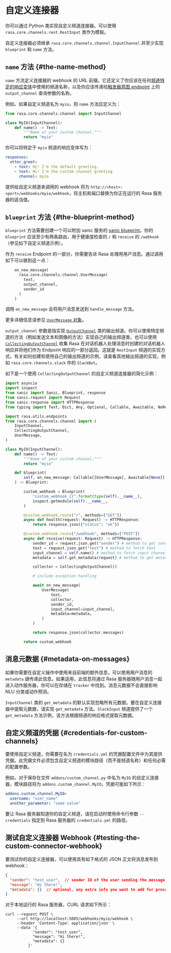 # 自定义连接器

你可以通过 Python 类实现自定义频道连接器。可以使用 `rasa.core.channels.rest.RestInput` 类作为模板。

自定义连接器必须继承 `rasa.core.channels.channel.InputChannel` 并至少实现 `blueprint` 和 `name` 方法。

## `name` 方法 {#the-name-method}

`name` 方法定义连接器的 webhook 的 URL 前缀。它还定义了你应该在任何[频道特定的响应变体](/responses/#channel-specific-response-variations)中使用的频道名称，以及你应该传递给[触发器意图 endpoint](/pages/http-api/#operation/triggerConversationIntent) 上的 `output_channel` 查询参数的名称。

例如，如果自定义频道名为 `myio`，则 `name` 方法应定义为：

```python
from rasa.core.channels.channel import InputChannel

class MyIO(InputChannel):
    def name() -> Text:
        """Name of your custom channel."""
        return "myio"
```

你可以将特定于 `myio` 频道的响应变体写为：

```yaml title="domain.yml"
responses:
  utter_greet:
    - text: Hi! I'm the default greeting.
    - text: Hi! I'm the custom channel greeting
      channel: myio
```

提供给自定义频道来调用的 webhook 将为 `http://<host>:<port>/webhooks/myio/webhook`，将主机和端口替换为你正在运行的 Rasa 服务器的适当值。

## `blueprint` 方法 {#the-blueprint-method}

`blueprint` 方法需要创建一个可以附加 sanic 服务的 [sanic blueprint](https://sanicframework.org/en/guide/best-practices/blueprints.html#overview)。你的 `blueprint` 应该至少有两条路由，用于健康度检查的 `/` 和 `receive` 的 `/webhook`（参见如下自定义频道示例）。

作为 `receive` Endpoint 的一部分，你需要告诉 Rasa 处理用用户消息。通过调用如下可以做到这一点：

```python
    on_new_message(
      rasa.core.channels.channel.UserMessage(
        text,
        output_channel,
        sender_id
      )
    )
```

调用 `on_new_message` 会将用户消息发送到 `handle_message` 方法。

更多详细信息请参见 [`UserMessage` 对象](https://www.rasa.com/docs/rasa/reference/rasa/core/channels/channel#usermessage-objects)。

`output_channel` 参数是指实现 [`OutputChannel`](https://www.rasa.com/docs/rasa/reference/rasa/core/channels/channel#outputchannel-objects) 类的输出频道。你可以使用特定频道的方法（例如发送文本和图像的方法）实现自己的输出频道类，也可以使用 [`CollectingOutputChannel`](https://www.rasa.com/docs/rasa/reference/rasa/core/channels/channel#collectingoutputchannel-objects) 收集 Rasa 在对话机器人处理消息时创建的对话机器人响应并将他们作为 Endpoint 响应的一部分返回。这就是 `RestInput` 频道的实现方式。有关如何创建和使用自己的输出频道的示例，请查看其他输出频道的实现，例如 `rasa.core.channels.slack` 中的 `SlackBot`。

如下是一个使用 `CollectingOutputChannel` 的自定义频道连接器的简化示例：

```python title="custom_channel.py"
import asyncio
import inspect
from sanic import Sanic, Blueprint, response
from sanic.request import Request
from sanic.response import HTTPResponse
from typing import Text, Dict, Any, Optional, Callable, Awaitable, NoReturn

import rasa.utils.endpoints
from rasa.core.channels.channel import (
    InputChannel,
    CollectingOutputChannel,
    UserMessage,
)

class MyIO(InputChannel):
    def name() -> Text:
        """Name of your custom channel."""
        return "myio"

    def blueprint(
        self, on_new_message: Callable[[UserMessage], Awaitable[None]]
    ) -> Blueprint:

        custom_webhook = Blueprint(
            "custom_webhook_{}".format(type(self).__name__),
            inspect.getmodule(self).__name__,
        )

        @custom_webhook.route("/", methods=["GET"])
        async def health(request: Request) -> HTTPResponse:
            return response.json({"status": "ok"})

        @custom_webhook.route("/webhook", methods=["POST"])
        async def receive(request: Request) -> HTTPResponse:
            sender_id = request.json.get("sender") # method to get sender_id 
            text = request.json.get("text") # method to fetch text
            input_channel = self.name() # method to fetch input channel
            metadata = self.get_metadata(request) # method to get metadata

            collector = CollectingOutputChannel()

            # include exception handling

            await on_new_message(
                UserMessage(
                    text,
                    collector,
                    sender_id,
                    input_channel=input_channel,
                    metadata=metadata,
                )
            )

            return response.json(collector.messages)

        return custom_webhook
```

## 消息元数据 {#metadata-on-messages}

如果你需要在自定义操作中使用来自前端的额外信息，可以使用用户消息的 `metadata` 键传递此信息。如果适用，此信息将通过 Rasa 服务器随用户消息一起进入动作服务器，你可以在存储在 `tracker` 中找到。消息元数据不会直接影响 NLU 分类或动作预测。

`InputChannel` 类的 `get_metadata` 的默认实现忽略所有元数据。要在自定义连接器中提取元数据，请实现 `get_metadata` 方法。`SlackInput` 频道提供了一个 `get_metadata` 方法示例，该方法根据频道的响应格式提取元数据。

## 自定义频道的凭据 {#credentials-for-custom-channels}

要使用自定义频道，你需要在名为 `credentials.yml` 的凭据配置文件中为其提供凭据。此凭据文件必须包含自定义频道的模块路径（而不是频道名称）和任何必需的配置参数。

例如，对于保存在文件 `addons/custom_channel.py` 中名为 `MyIO` 的自定义连接器，模块路径将为 `addons.custom_channel.MyIO`，凭据可能如下所示：

```yaml title="credentials.yml"
addons.custom_channel.MyIO:
  username: "user_name"
  another_parameter: "some value"
```

要让 Rasa 服务器知道你的自定义频道，请在启动时使用命令行参数 `--credentials` 指定到 Rasa 服务器的 `credentials.yml` 的路径。

## 测试自定义连接器 Webhook {#testing-the-custom-connector-webhook}

要测试你的自定义连接器，可以使用具有如下格式的 JSON 正文将消息发布到 webhook：

```json
{
  "sender": "test_user",  // sender ID of the user sending the message
  "message": "Hi there!",
  "metadata": {}  // optional, any extra info you want to add for processing in NLU or custom actions
}
```

对于本地运行的 Rasa 服务器，CURL 请求如下所示：

```shell
curl --request POST \
     --url http://localhost:5005/webhooks/myio/webhook \
     --header 'Content-Type: application/json' \
     --data '{
            "sender": "test_user",
            "message": "Hi there!",
            "metadata": {}
          }'
```
